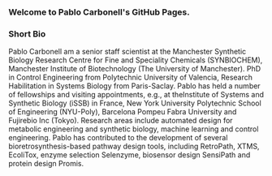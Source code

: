 ### Welcome to Pablo Carbonell's GitHub Pages.

### Short Bio

Pablo Carbonell am a senior staff scientist at the Manchester Synthetic Biology Research Centre for Fine and Speciality Chemicals (SYNBIOCHEM), Manchester Institute of Biotechnology (The University of Manchester). PhD in Control Engineering from Polytechnic University of Valencia, Research Habilitation in Systems Biology from Paris-Saclay. Pablo has held a number of fellowships and visiting appointments, e.g., at theInstitute of Systems and Synthetic Biology (iSSB) in France, New York University Polytechnic School of Engineering (NYU-Poly), Barcelona Pompeu Fabra University and Fujirebio Inc (Tokyo). Research areas include automated design for metabolic engineering and synthetic biology, machine learning and control engineering. Pablo has contributed to the development of several bioretrosynthesis-based pathway design tools, including RetroPath, XTMS, EcoliTox, enzyme selection Selenzyme, biosensor design SensiPath and protein design Promis. 
